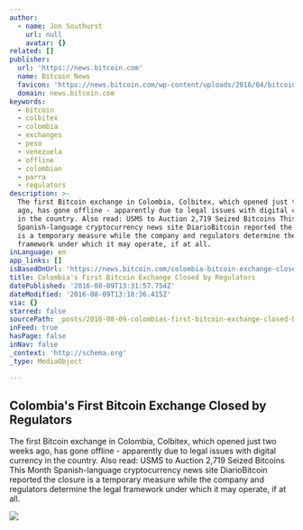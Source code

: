 ```yaml
---
author:
  - name: Jon Southurst
    url: null
    avatar: {}
related: []
publisher:
  url: 'https://news.bitcoin.com'
  name: Bitcoin News
  favicon: 'https://news.bitcoin.com/wp-content/uploads/2016/04/bitcoin_fav.png'
  domain: news.bitcoin.com
keywords:
  - bitcoin
  - colbitex
  - colombia
  - exchanges
  - peso
  - venezuela
  - offline
  - colombian
  - parra
  - regulators
description: >-
  The first Bitcoin exchange in Colombia, Colbitex, which opened just two weeks
  ago, has gone offline - apparently due to legal issues with digital currency
  in the country. Also read: USMS to Auction 2,719 Seized Bitcoins This Month
  Spanish-language cryptocurrency news site DiarioBitcoin reported the closure
  is a temporary measure while the company and regulators determine the legal
  framework under which it may operate, if at all.
inLanguage: en
app_links: []
isBasedOnUrl: 'https://news.bitcoin.com/colombia-bitcoin-exchange-close/'
title: Colombia's First Bitcoin Exchange Closed by Regulators
datePublished: '2016-08-09T13:31:57.754Z'
dateModified: '2016-08-09T13:18:36.415Z'
via: {}
starred: false
sourcePath: _posts/2016-08-09-colombias-first-bitcoin-exchange-closed-by-regulators.md
inFeed: true
hasPage: false
inNav: false
_context: 'http://schema.org'
_type: MediaObject

---
```

<article style=""><h1>Colombia's First Bitcoin Exchange Closed by Regulators</h1><p>The first Bitcoin exchange in Colombia, Colbitex, which opened just two weeks ago, has gone offline - apparently due to legal issues with digital currency in the country. Also read: USMS to Auction 2,719 Seized Bitcoins This Month Spanish-language cryptocurrency news site DiarioBitcoin reported the closure is a temporary measure while the company and regulators determine the legal framework under which it may operate, if at all.</p><img src="https://news.bitcoin.com/wp-content/uploads/2016/08/colombia-flag.jpg" /></article>